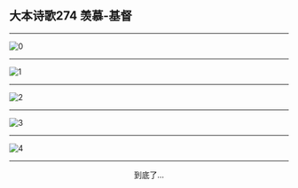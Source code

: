 
## 大本诗歌274 羡慕-基督
        
<div id="aplayer0"></div>

---

<img alt="0" data-original="https://cdn.jsdelivr.net/gh/k34869/shi/data/d0273/0">

---

<img alt="1" data-original="https://cdn.jsdelivr.net/gh/k34869/shi/data/d0273/1">

---

<img alt="2" data-original="https://cdn.jsdelivr.net/gh/k34869/shi/data/d0273/2">

---

<img alt="3" data-original="https://cdn.jsdelivr.net/gh/k34869/shi/data/d0273/3">

---

<img alt="4" data-original="https://cdn.jsdelivr.net/gh/k34869/shi/data/d0273/4">

---

<p style="text-align: center">到底了...</p>

<script src="/js/dist-view.js"></script>

<script>
MAIN.id = 'd0273';
        
const ap0 = new APlayer({
    container: document.getElementById('aplayer0'),
    volume: 1,
    loop: 'none',
    preload: 'none',
    audio: [{
        name: '大本诗歌274.mp3',
        artist: '大本诗歌',
        url: 'https://res.wx.qq.com/voice/getvoice?mediaid=MzI0NTk3MDM5M18yMjQ3NDkwODYz',
        cover: '/favicon'
    }]
});
</script>
